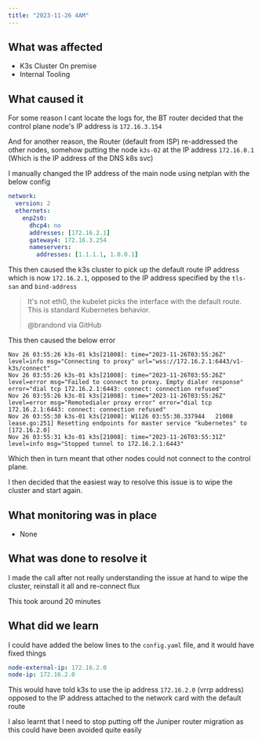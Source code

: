 ```yaml
---
title: "2023-11-26 4AM"
---
```


## What was affected

* K3s Cluster On premise
* Internal Tooling

## What caused it

For some reason I cant locate the logs for, the BT router decided that the control plane node's IP address is `172.16.3.154`

And for another reason, the Router (default from ISP) re-addressed the other nodes, somehow putting the node `k3s-02` at the IP
address `172.16.0.1` (Which is the IP address of the DNS k8s svc)

I manually changed the IP address of the main node using netplan with the below config

```yaml
network:
  version: 2
  ethernets:
    enp2s0:
      dhcp4: no
      addresses: [172.16.2.1]
      gateway4: 172.16.3.254
      nameservers:
        addresses: [1.1.1.1, 1.0.0.1]
```

This then caused the k3s cluster to pick up the default route IP address which is now `172.16.2.1`, opposed to the IP address
specified by the `tls-san` and `bind-address`

> It's not eth0, the kubelet picks the interface with the default route. This is standard Kubernetes behavior.
>
> @brandond via GitHub

This then caused the below error

```
Nov 26 03:55:26 k3s-01 k3s[21008]: time="2023-11-26T03:55:26Z" level=info msg="Connecting to proxy" url="wss://172.16.2.1:6443/v1-k3s/connect"
Nov 26 03:55:26 k3s-01 k3s[21008]: time="2023-11-26T03:55:26Z" level=error msg="Failed to connect to proxy. Empty dialer response" error="dial tcp 172.16.2.1:6443: connect: connection refused"
Nov 26 03:55:26 k3s-01 k3s[21008]: time="2023-11-26T03:55:26Z" level=error msg="Remotedialer proxy error" error="dial tcp 172.16.2.1:6443: connect: connection refused"
Nov 26 03:55:30 k3s-01 k3s[21008]: W1126 03:55:30.337944   21008 lease.go:251] Resetting endpoints for master service "kubernetes" to [172.16.2.0]
Nov 26 03:55:31 k3s-01 k3s[21008]: time="2023-11-26T03:55:31Z" level=info msg="Stopped tunnel to 172.16.2.1:6443"
```

Which then in turn meant that other nodes could not connect to the control plane.

I then decided that the easiest way to resolve this issue is to wipe the cluster and start again.



## What monitoring was in place

* None

## What was done to resolve it

I made the call after not really understanding the issue at hand to wipe the cluster, reinstall it all and re-connect flux

This took around 20 minutes

## What did we learn

I could have added the below lines to the `config.yaml` file, and it would have fixed things

```yaml
node-external-ip: 172.16.2.0
node-ip: 172.16.2.0
```

This would have told k3s to use the ip address `172.16.2.0` (vrrp address) opposed to the IP address attached to the network
card with the default route


I also learnt that I need to stop putting off the Juniper router migration as this could have been avoided quite easily
